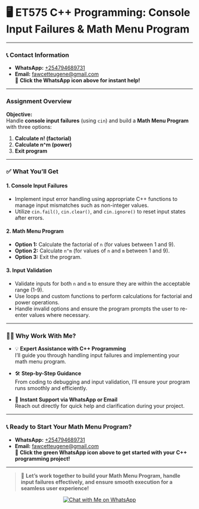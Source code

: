 # 🖥️ **ET575 C++ Programming: Console Input Failures & Math Menu Program**

---

### 📞 **Contact Information**
- **WhatsApp:** [+254794689731](https://wa.me/254794689731)  
- **Email:** fawcetteugene@gmail.com  
📲 **Click the WhatsApp icon above for instant help!**

---

### **Assignment Overview**

**Objective:**  
Handle **console input failures** (using `cin`) and build a **Math Menu Program** with three options:
  1. **Calculate n! (factorial)**
  2. **Calculate n^m (power)**
  3. **Exit program**

---

### ✅ **What You’ll Get**

#### **1. Console Input Failures**
- Implement input error handling using appropriate C++ functions to manage input mismatches such as non-integer values.
- Utilize `cin.fail()`, `cin.clear()`, and `cin.ignore()` to reset input states after errors.

#### **2. Math Menu Program**  
- **Option 1:** Calculate the factorial of `n` (for values between 1 and 9).
- **Option 2:** Calculate `n^m` (for values of `n` and `m` between 1 and 9).
- **Option 3:** Exit the program.

#### **3. Input Validation**
- Validate inputs for both `n` and `m` to ensure they are within the acceptable range (1-9).
- Use loops and custom functions to perform calculations for factorial and power operations.
- Handle invalid options and ensure the program prompts the user to re-enter values where necessary.

---

### 🧑‍🏫 **Why Work With Me?**
- 💡 **Expert Assistance with C++ Programming**  
  I’ll guide you through handling input failures and implementing your math menu program.

- 🛠️ **Step-by-Step Guidance**  
  From coding to debugging and input validation, I’ll ensure your program runs smoothly and efficiently.

- 💬 **Instant Support via WhatsApp or Email**  
  Reach out directly for quick help and clarification during your project.

---

### 📞 **Ready to Start Your Math Menu Program?**

- **WhatsApp:** [+254794689731](https://wa.me/254794689731)  
- **Email:** fawcetteugene@gmail.com  
📲 **Click the green WhatsApp icon above to get started with your C++ programming project!**

---

> 🚀 **Let’s work together to build your Math Menu Program, handle input failures effectively, and ensure smooth execution for a seamless user experience!**

<p align="center">
  <a href="https://wa.me/254794689731" target="_blank">
    <img src="https://img.icons8.com/color/48/000000/whatsapp--v1.png" alt="Chat with Me on WhatsApp"/>
  </a>
</p>
